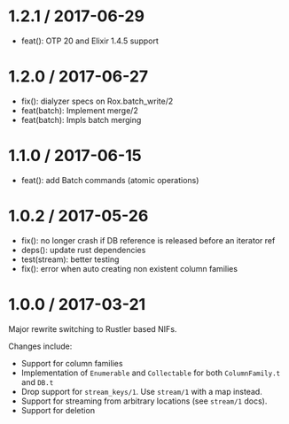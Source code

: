 
1.2.1 / 2017-06-29
==================

  * feat(): OTP 20 and Elixir 1.4.5 support

1.2.0 / 2017-06-27
==================

  * fix(): dialyzer specs on Rox.batch_write/2
  * feat(batch): Implement merge/2
  * feat(batch): Impls batch merging

1.1.0 / 2017-06-15
==================

  * feat(): add Batch commands (atomic operations)

1.0.2 / 2017-05-26
==================

  * fix(): no longer crash if DB reference is released before an iterator ref
  * deps(): update rust dependencies
  * test(stream): better testing
  * fix(): error when auto creating non existent column families

1.0.0 / 2017-03-21
==================

Major rewrite switching to Rustler based NIFs.

Changes include:

- Support for column families
- Implementation of `Enumerable` and `Collectable` for both `ColumnFamily.t` and
  `DB.t`
- Drop support for `stream_keys/1`. Use `stream/1` with a map instead.
- Support for streaming from arbitrary locations (see `stream/1` docs).
- Support for deletion
